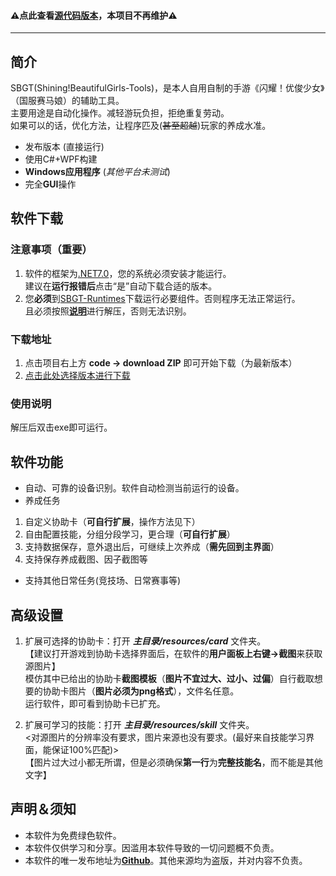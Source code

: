 #### ⚠️点此查看[源代码版本](https://github.com/Miltomo/Shining-BeautifulGirls-Tools)，本项目不再维护⚠️
---
## 简介
SBGT(Shining!BeautifulGirls-Tools)，是本人自用自制的手游《闪耀！优俊少女》（国服赛马娘）的辅助工具。  
主要用途是自动化操作。减轻游玩负担，拒绝重复劳动。  
如果可以的话，优化方法，让程序匹及(~~甚至超越~~)玩家的养成水准。  

- 发布版本 (直接运行)
- 使用C#+WPF构建
- **Windows应用程序** (*其他平台未测试*)
- 完全**GUI**操作


## 软件下载
### 注意事项（重要）
1. 软件的框架为[.NET7.0](https://dotnet.microsoft.com/zh-cn/download/dotnet/7.0)，您的系统必须安装才能运行。  
建议在**运行报错后**点击“是”自动下载合适的版本。
2. 您**必须**到[SBGT-Runtimes](https://github.com/Miltomo/SBGT-Runtimes)下载运行必要组件。否则程序无法正常运行。  
且必须按照[**说明**](https://github.com/Miltomo/SBGT-Release/blob/main/runtimes/%E9%87%8D%E8%A6%81.md)进行解压，否则无法识别。

### 下载地址
1. 点击项目右上方 **code -> download ZIP** 即可开始下载（为最新版本）
2. [点击此处选择版本进行下载](https://github.com/Miltomo/SBGT-Release/releases)

### 使用说明
解压后双击exe即可运行。

## 软件功能
- 自动、可靠的设备识别。软件自动检测当前运行的设备。
- 养成任务
1. 自定义协助卡（**可自行扩展**，操作方法见下）
2. 自由配置技能，分组分段学习，更合理（**可自行扩展**）
3. 支持数据保存，意外退出后，可继续上次养成（**需先回到主界面**）
4. 支持保存养成截图、因子截图等
- 支持其他日常任务(竞技场、日常赛事等)


## 高级设置
1. 扩展可选择的协助卡：打开 ***主目录/resources/card*** 文件夹。  
【建议打开游戏到协助卡选择界面后，在软件的**用户面板上右键->截图**来获取源图片】  
模仿其中已给出的协助卡**截图模板**（**图片不宜过大、过小、过偏**）自行截取想要的协助卡图片（**图片必须为png格式**），文件名任意。  
运行软件，即可看到协助卡已扩充。

2. 扩展可学习的技能：打开 ***主目录/resources/skill*** 文件夹。  
<对源图片的分辨率没有要求，图片来源也没有要求。(最好来自技能学习界面，能保证100%匹配)>  
【图片过大过小都无所谓，但是必须确保**第一行**为**完整技能名**，而不能是其他文字】

## 声明＆须知
- 本软件为免费绿色软件。
- 本软件仅供学习和分享。因滥用本软件导致的一切问题概不负责。
- 本软件的唯一发布地址为[**Github**](https://github.com/Miltomo/SBG-Release)。其他来源均为盗版，并对内容不负责。
